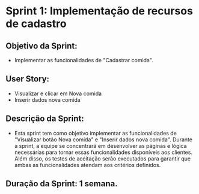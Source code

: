 # Sprint 1: Implementação de recursos de cadastro

## Objetivo da Sprint:
* Implementar as funcionalidades de "Cadastrar comida".

## User Story:
* Visualizar e clicar em Nova comida
* Inserir dados nova comida

## Descrição da Sprint:
* Esta sprint tem como objetivo implementar as funcionalidades de "Visualizar botão Nova comida" e "Inserir dados nova comida". Durante a sprint, a equipe se concentrará em desenvolver as páginas e lógica necessárias para tornar essas funcionalidades disponíveis aos clientes. Além disso, os testes de aceitação serão executados para garantir que ambas as funcionalidades atendam aos critérios definidos.

## Duração da Sprint: 1 semana.
